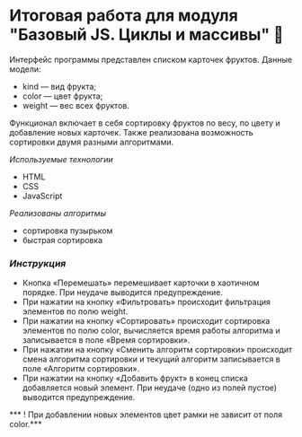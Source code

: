  # Итоговая работа для модуля "Базовый JS. Циклы и массивы" 🚀

Интерфейс программы представлен списком карточек фруктов.
Данные модели:

* kind — вид фрукта;
* color — цвет фрукта;
* weight — вес всех фруктов.

Функционал включает в себя сортировку фруктов по весу, по цвету и добавление новых карточек.
Также реализована возможность сортировки двумя разными алгоритмами.

_Используемые технологии_

* HTML
* CSS
* JavaScript


_Реализованы алгоритмы_

* сортировка пузырьком
* быстрая сортировка

### _Инструкция_

* Кнопка «Перемешать» перемешивает карточки в хаотичном порядке. При неудаче выводится предупреждение.
* При нажатии на кнопку «Фильтровать» происходит фильтрация элементов по полю weight.
* При нажатии на кнопку «Сортировать» происходит сортировка элементов по полю color, вычисляется время работы алгоритма и записывается в поле «Время сортировки».
* При нажатии на кнопку «Сменить алгоритм сортировки» происходит смена алгоритма сортировки и текущий алгоритм записывается в поле «Алгоритм сортировки».
* При нажатии на кнопку «Добавить фрукт» в конец списка добавляется новый элемент. При неудаче (одно из полей пустое) выводится предупреждение.

*** ! При добавлении новых элементов цвет рамки не зависит от поля color.***